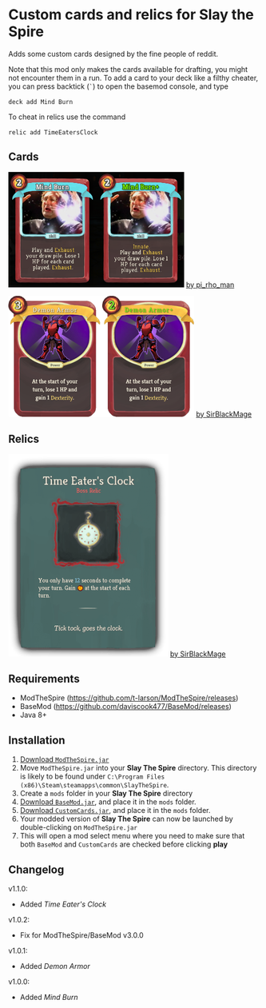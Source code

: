 # Custom cards and relics for Slay the Spire

Adds some custom cards designed by the fine people of reddit.

Note that this mod only makes the cards available for drafting, you might not encounter them in a run.
To add a card to your deck like a filthy cheater, you can press backtick (`` ` ``) to open the basemod console, and type

    deck add Mind Burn

To cheat in relics use the command

    relic add TimeEatersClock

## Cards ##

![Mind Burn](github_resources/MindBurn.png)
[by pi_rho_man](https://www.reddit.com/r/slaythespire/comments/86fnwa/havoc_op_beta_bug/dw56kfz/)

![Demon Armor](github_resources/DemonArmor.png)
[by SirBlackMage](https://www.reddit.com/r/slaythespire/comments/892ohq/im_learning_photoshop_and_created_a_custom/)

## Relics ##

![Time Eater's Clock](github_resources/TimeEatersClock.png)
[by SirBlackMage](https://www.reddit.com/r/slaythespire/comments/9expvg/boss_relic_idea_the_time_eaters_clock/)

## Requirements ##
* ModTheSpire (https://github.com/t-larson/ModTheSpire/releases)
* BaseMod (https://github.com/daviscook477/BaseMod/releases)
* Java 8+

## Installation ##
1. [Download `ModTheSpire.jar`](https://github.com/kiooeht/ModTheSpire/releases)
2. Move `ModTheSpire.jar` into your **Slay The Spire** directory. This directory is likely to be found under `C:\Program Files (x86)\Steam\steamapps\common\SlayTheSpire`.
3. Create a `mods` folder in your **Slay The Spire** directory
4. [Download `BaseMod.jar`](https://github.com/daviscook477/BaseMod/releases), and place it in the `mods` folder.
5. [Download `CustomCards.jar`](https://github.com/twanvl/sts-custom-cards/releases), and place it in the `mods` folder.
6. Your modded version of **Slay The Spire** can now be launched by double-clicking on `ModTheSpire.jar`
7. This will open a mod select menu where you need to make sure that both `BaseMod` and `CustomCards` are checked before clicking **play**

## Changelog ##

v1.1.0:
 * Added *Time Eater's Clock*

v1.0.2:
 * Fix for ModTheSpire/BaseMod v3.0.0

v1.0.1:
 * Added *Demon Armor*

v1.0.0:
 * Added *Mind Burn*